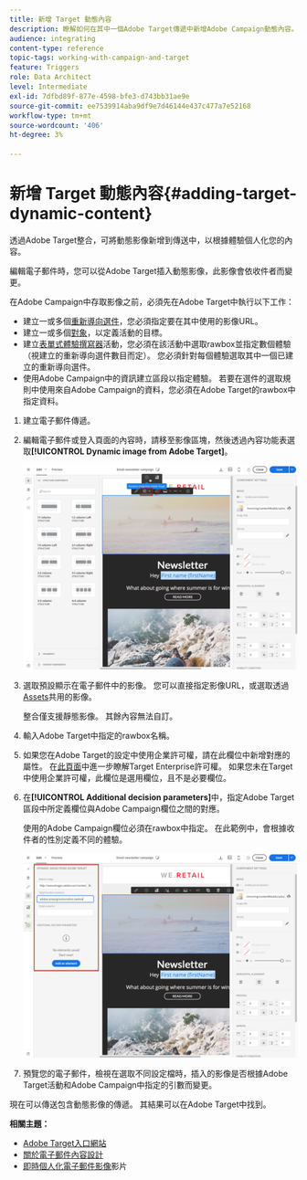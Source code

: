 ```yaml
---
title: 新增 Target 動態內容
description: 瞭解如何在其中一個Adobe Target傳遞中新增Adobe Campaign動態內容。
audience: integrating
content-type: reference
topic-tags: working-with-campaign-and-target
feature: Triggers
role: Data Architect
level: Intermediate
exl-id: 7dfbd89f-877e-4598-bfe3-d743bb31ae9e
source-git-commit: ee7539914aba9df9e7d46144e437c477a7e52168
workflow-type: tm+mt
source-wordcount: '406'
ht-degree: 3%

---
```


# 新增 Target 動態內容{#adding-target-dynamic-content}

透過Adobe Target整合，可將動態影像新增到傳送中，以根據體驗個人化您的內容。

編輯電子郵件時，您可以從Adobe Target插入動態影像，此影像會依收件者而變更。

在Adobe Campaign中存取影像之前，必須先在Adobe Target中執行以下工作：

* 建立一或多個[重新導向選件](https://experienceleague.adobe.com/docs/target/using/experiences/offers/offer-redirect.html)，您必須指定要在其中使用的影像URL。
* 建立一或多個[對象](https://experienceleague.adobe.com/docs/target/using/audiences/create-audiences/audiences.html)，以定義活動的目標。
* 建立[表單式體驗撰寫器](https://experienceleague.adobe.com/docs/target/using/experiences/form-experience-composer.html)活動，您必須在該活動中選取rawbox並指定數個體驗（視建立的重新導向選件數目而定）。 您必須針對每個體驗選取其中一個已建立的重新導向選件。
* 使用Adobe Campaign中的資訊建立區段以指定體驗。 若要在選件的選取規則中使用來自Adobe Campaign的資料，您必須在Adobe Target的rawbox中指定資料。

1. 建立電子郵件傳遞。
1. 編輯電子郵件或登入頁面的內容時，請移至影像區塊，然後透過內容功能表選取&#x200B;**[!UICONTROL Dynamic image from Adobe Target]**。

   ![](assets/tar_insert_dynamic_image.png)

1. 選取預設顯示在電子郵件中的影像。 您可以直接指定影像URL，或選取透過[Assets](../../integrating/using/working-with-campaign-and-assets-core-service.md)共用的影像。

   整合僅支援靜態影像。 其餘內容無法自訂。

1. 輸入Adobe Target中指定的rawbox名稱。
1. 如果您在Adobe Target的設定中使用企業許可權，請在此欄位中新增對應的屬性。 在[此頁面](https://experienceleague.adobe.com/docs/target/using/administer/manage-users/enterprise/properties-overview.html)中進一步瞭解Target Enterprise許可權。 如果您未在Target中使用企業許可權，此欄位是選用欄位，且不是必要欄位。
1. 在&#x200B;**[!UICONTROL Additional decision parameters]**&#x200B;中，指定Adobe Target區段中所定義欄位與Adobe Campaign欄位之間的對應。

   使用的Adobe Campaign欄位必須在rawbox中指定。 在此範例中，會根據收件者的性別定義不同的體驗。

   ![](assets/tar_additional_decisionning_parameters.png)

1. 預覽您的電子郵件，檢視在選取不同設定檔時，插入的影像是否根據Adobe Target活動和Adobe Campaign中指定的引數而變更。

現在可以傳送包含動態影像的傳遞。 其結果可以在Adobe Target中找到。

**相關主題：**

* [Adobe Target入口網站](https://experienceleague.adobe.com/docs/target/using/integrate/campaign-and-target.html)
* [關於電子郵件內容設計](../../designing/using/designing-content-in-adobe-campaign.md)
* [即時個人化電子郵件影像](https://helpx.adobe.com/tw/marketing-cloud/how-to/email-marketing.html)影片
